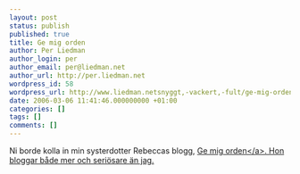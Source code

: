 ```yaml
---
layout: post
status: publish
published: true
title: Ge mig orden
author: Per Liedman
author_login: per
author_email: per@liedman.net
author_url: http://per.liedman.net
wordpress_id: 58
wordpress_url: http://www.liedman.netsnyggt,-vackert,-fult/ge-mig-orden/
date: 2006-03-06 11:41:46.000000000 +01:00
categories: []
tags: []
comments: []
---
```

Ni borde kolla in min systerdotter Rebeccas blogg, <a href="http:&#47;&#47;ge-mig-orden.blogs.se&#47;">Ge mig orden<&#47;a>. Hon bloggar b&aring;de mer och seri&ouml;sare &auml;n jag.
